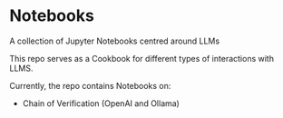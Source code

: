 # Notebooks
A collection of Jupyter Notebooks centred around LLMs

This repo serves as a Cookbook for different types of interactions with LLMS.

Currently, the repo contains Notebooks on:
* Chain of Verification (OpenAI and Ollama)
